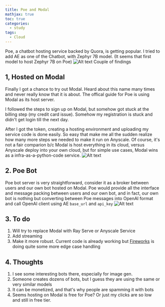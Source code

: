 ```yaml
---
title: Poe and Modal
mathjax: true
toc: true
categories:
  - study
tags:
  - Cloud
---
```


Poe, a chatbot hosting service backed by Quora, is getting popular.
I tried to add AE as one of the Chatbot, with Zephyr 7B model. (It seems that first model to host Zephyr 7B on Poe)
![Alt text](/assets/images/23-01-15-Poe-Modal_files/poebot.png)
Couple of findings
## 1, Hosted on Modal
Finally I got a chance to try out Modal. Heard about this name many times and never really know that it is about. The offical guide for Poe is using Modal as its host server. 

I followed the steps to sign up on Modal, but somehow got stuck at the billing step (my credit card issue). Somehow my registration is stuck and didn't get login till the next day.

After I got the token, creating a hosting environment and uploading my service code is done easily. So easy that make me all the sudden realize how many more steps we needed to make it run on Anyscale. Of course, it's not a fair comparion b/c Modal is host everything in its cloud, versus Anyscale deploy into your own cloud, but for simple use cases, Modal wins as a infra-as-a-python-code service. 
![Alt text](/assets/images/23-01-15-Poe-Modal_files/modal.png)
## 2. Poe Bot
Poe bot server is very straightforward, consider it as a broker between users and our own bot hosted on Modal. Poe would provide all the interface and message packing between users and our own bot, and in fact, our own bot is nothing but converting between Poe messages into OpenAI format and call OpenAI client using AE `base_url` and `api_key`
![Alt text](/assets/images/23-01-15-Poe-Modal_files/poe.png)

## 3. To do
1. Will try to replace Modal with Ray Serve or Anyscale Service
2. Add streaming
3. Make it more robust. Current code is already working but [Fireworks](https://github.com/fw-ai/fireworks_poe_bot) is doing quite some more edge case handling

## 4. Thoughts
1. I see some interesting bots there, especially for image gen.
2. Someone creates dozens of bots, but I guess they are using the same or very similar models
3. It can be monetized, and that's why people are spamming it with bots
4. Seems hosting on Modal is free for Poe? Or just my clicks are so low and still in free tier.  